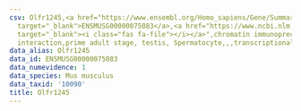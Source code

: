 ```yaml
---
csv: Olfr1245,<a href="https://www.ensembl.org/Homo_sapiens/Gene/Summary?db=core;g=ENSMUSG00000075083"
  target="_blank">ENSMUSG00000075083</a>,<a href="https://www.ncbi.nlm.nih.gov/pubmed/25450459"
  target="_blank"><i class="fas fa-file"></i></a>",chromatin immunoprecipitation assay,direct
  interaction,prime adult stage, testis, Spermatocyte,,,transcriptional regulation,
data_alias: Olfr1245
data_id: ENSMUSG00000075083
data_numevidence: 1
data_species: Mus musculus
data_taxid: '10090'
title: Olfr1245
---
```

